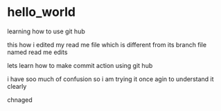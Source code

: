 # hello_world
learning how to use git hub



this how i edited my read me file 
which is different from its branch file named read me edits 

lets learn how to make commit action using git hub 

i have soo much of confusion so i am trying it once agin to understand it clearly


chnaged 
